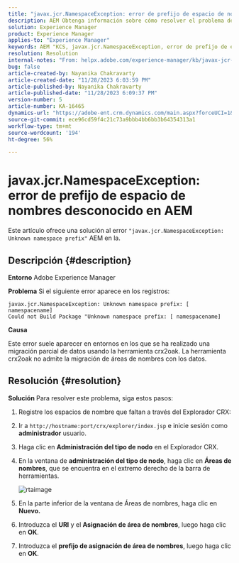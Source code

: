```yaml
---
title: "javax.jcr.NamespaceException: error de prefijo de espacio de nombres desconocido en AEM"
description: AEM Obtenga información sobre cómo resolver el problema de donde se produce el error javax.jcr.NamespaceException. Prefijo de espacio de nombres desconocido.
solution: Experience Manager
product: Experience Manager
applies-to: "Experience Manager"
keywords: AEM "KCS, javax.jcr.NamespaceException, error de prefijo de espacio de nombres desconocido,, Adobe Experience Manager, solución de problemas"
resolution: Resolution
internal-notes: "From: helpx.adobe.com/experience-manager/kb/javax-jcr-NamespaceException-Unknown-namespace-prefix-error-in-AEM.html"
bug: false
article-created-by: Nayanika Chakravarty
article-created-date: "11/28/2023 6:03:59 PM"
article-published-by: Nayanika Chakravarty
article-published-date: "11/28/2023 6:09:37 PM"
version-number: 5
article-number: KA-16465
dynamics-url: "https://adobe-ent.crm.dynamics.com/main.aspx?forceUCI=1&pagetype=entityrecord&etn=knowledgearticle&id=3a02fe7c-188e-ee11-8179-6045bd006b3d"
source-git-commit: ece96cd59f4c21c73a9bbb4bb6bb3b64354313a1
workflow-type: tm+mt
source-wordcount: '194'
ht-degree: 56%

---
```


# javax.jcr.NamespaceException: error de prefijo de espacio de nombres desconocido en AEM


Este artículo ofrece una solución al error `"javax.jcr.NamespaceException: Unknown namespace prefix"` AEM en la.

## Descripción {#description}


<b>Entorno</b>
Adobe Experience Manager

<b>Problema</b>
Si el siguiente error aparece en los registros:


```
javax.jcr.NamespaceException: Unknown namespace prefix: [ namespacename] 
Could not Build Package "Unknown namespace prefix: [ namespacename]
```


<b>Causa</b>

Este error suele aparecer en entornos en los que se ha realizado una migración parcial de datos usando la herramienta crx2oak.
La herramienta crx2oak no admite la migración de áreas de nombres con los datos.


## Resolución {#resolution}


<b>Solución</b>
Para resolver este problema, siga estos pasos:

1. Registre los espacios de nombre que faltan a través del Explorador CRX:
2. Ir a `http://hostname:port/crx/explorer/index.jsp` e inicie sesión como <b>administrador</b> usuario.
3. Haga clic en <b>Administración del tipo de nodo</b> en el Explorador CRX.
4. En la ventana de <b>administración del tipo de nodo</b>, haga clic en <b>Áreas de nombres</b>, que se encuentra en el extremo derecho de la barra de herramientas.

   ![rtaimage](https://helpx.adobe.com/content/dam/help/en/experience-manager/kb/javax-jcr-NamespaceException-Unknown-namespace-prefix-error-in-AEM/_jcr_content/main-pars/procedure/proc_par/step_2/step_par/image/rtaimage.png "rtaimage")


5. En la parte inferior de la ventana de Áreas de nombres, haga clic en <b>Nuevo.</b>
6. Introduzca el <b>URI</b> y el <b>Asignación de área de nombres</b>, luego haga clic en <b>OK</b>.
7. Introduzca el <b>prefijo de asignación de área de nombres</b>, luego haga clic en <b>OK</b>.

